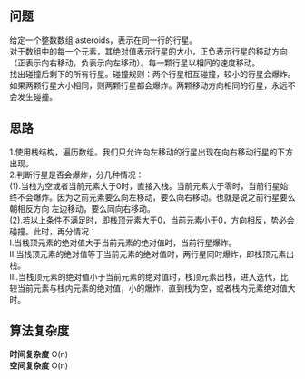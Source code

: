 ## 问题  
给定一个整数数组 asteroids，表示在同一行的行星。  
对于数组中的每一个元素，其绝对值表示行星的大小，正负表示行星的移动方向（正表示向右移动，负表示向左移动）。每一颗行星以相同的速度移动。  
找出碰撞后剩下的所有行星。碰撞规则：两个行星相互碰撞，较小的行星会爆炸。如果两颗行星大小相同，则两颗行星都会爆炸。两颗移动方向相同的行星，永远不会发生碰撞。
## 思路
1.使用栈结构，遍历数组。我们只允许向左移动的行星出现在向右移动行星的下方出现。  
2.判断行星是否会爆炸，分几种情况：  
(1).当栈为空或者当前元素大于0时，直接入栈。当前元素大于零时，当前行星始终不会爆炸。因为之前元素要么向左移动，要么向右移动。也就是说之前行星要么朝相反方向
左边移动，要么同向右移动。  
(2).若以上条件不满足时，即栈顶元素大于0，当前元素小于0，方向相反，势必会碰撞。此时，再分情况：  
I.当栈顶元素的绝对值大于当前元素的绝对值时，当前行星爆炸。  
II.当栈顶元素的绝对值等于当前元素的绝对值时，两行星同时爆炸，即栈顶元素出栈。  
III.当栈顶元素的绝对值小于当前元素的绝对值时，栈顶元素出栈，进入迭代，比较当前元素与栈内元素的绝对值，小的爆炸，直到栈为空，或者栈内元素绝对值大时。
## 算法复杂度
**时间复杂度** O(n)  
**空间复杂度** O(n)
